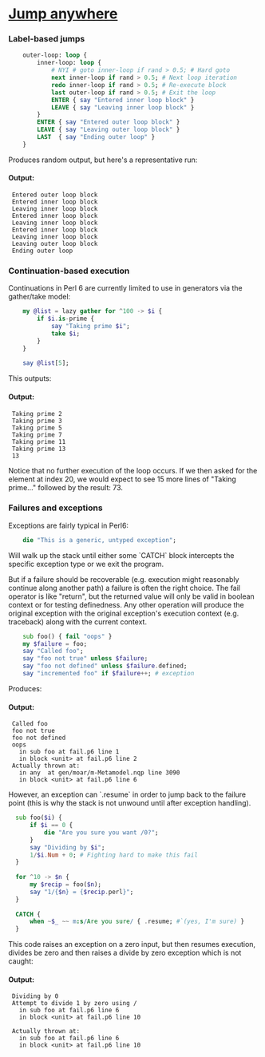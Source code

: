 [1]: https://rosettacode.org/wiki/Jump_anywhere

# [Jump anywhere][1]

### Label-based jumps

```raku
    outer-loop: loop {
        inner-loop: loop {
            # NYI # goto inner-loop if rand > 0.5; # Hard goto
            next inner-loop if rand > 0.5; # Next loop iteration
            redo inner-loop if rand > 0.5; # Re-execute block
            last outer-loop if rand > 0.5; # Exit the loop
            ENTER { say "Entered inner loop block" }
            LEAVE { say "Leaving inner loop block" }
        }
        ENTER { say "Entered outer loop block" }
        LEAVE { say "Leaving outer loop block" }
        LAST  { say "Ending outer loop" }
    }
```


Produces random output, but here's a representative run:


#### Output:
```
 Entered outer loop block
 Entered inner loop block
 Leaving inner loop block
 Entered inner loop block
 Leaving inner loop block
 Entered inner loop block
 Leaving inner loop block
 Leaving outer loop block
 Ending outer loop
```


### Continuation-based execution



Continuations in Perl 6 are currently limited to use in generators via the gather/take model:

```raku
    my @list = lazy gather for ^100 -> $i {
        if $i.is-prime {
            say "Taking prime $i";
            take $i;
        }
    }
 
    say @list[5];
```


This outputs:


#### Output:
```
 Taking prime 2
 Taking prime 3
 Taking prime 5
 Taking prime 7
 Taking prime 11
 Taking prime 13
 13
```


Notice that no further execution of the loop occurs. If we then asked for the element at index 20, we would expect to see 15 more lines of "Taking prime..." followed by the result: 73.



### Failures and exceptions



Exceptions are fairly typical in Perl6:

```raku
    die "This is a generic, untyped exception";
```


Will walk up the stack until either some \`CATCH\` block intercepts the specific exception type or we exit the program.



But if a failure should be recoverable (e.g. execution might reasonably continue along another path) a failure is often the right choice. The fail operator is like "return", but the returned value will only be valid in boolean context or for testing definedness. Any other operation will produce the original exception with the original exception's execution context (e.g. traceback) along with the current context.

```raku
    sub foo() { fail "oops" }
    my $failure = foo;
    say "Called foo";
    say "foo not true" unless $failure;
    say "foo not defined" unless $failure.defined;
    say "incremented foo" if $failure++; # exception
```


Produces:


#### Output:
```
 Called foo
 foo not true
 foo not defined
 oops
   in sub foo at fail.p6 line 1
   in block <unit> at fail.p6 line 2
 Actually thrown at:
   in any  at gen/moar/m-Metamodel.nqp line 3090
   in block <unit> at fail.p6 line 6
```


However, an exception can \`.resume\` in order to jump back to the failure point (this is why the stack is not unwound until after exception handling).

```raku
  sub foo($i) {
      if $i == 0 {
          die "Are you sure you want /0?";
      }
      say "Dividing by $i";
      1/$i.Num + 0; # Fighting hard to make this fail
  }
 
  for ^10 -> $n {
      my $recip = foo($n);
      say "1/{$n} = {$recip.perl}";
  }
 
  CATCH {
      when ~$_ ~~ m:s/Are you sure/ { .resume; #`(yes, I'm sure) }
  }
```


This code raises an exception on a zero input, but then resumes execution, divides be zero and then raises a divide by zero exception which is not caught:


#### Output:
```
 Dividing by 0
 Attempt to divide 1 by zero using /
   in sub foo at fail.p6 line 6
   in block <unit> at fail.p6 line 10
 
 Actually thrown at:
   in sub foo at fail.p6 line 6
   in block <unit> at fail.p6 line 10
```